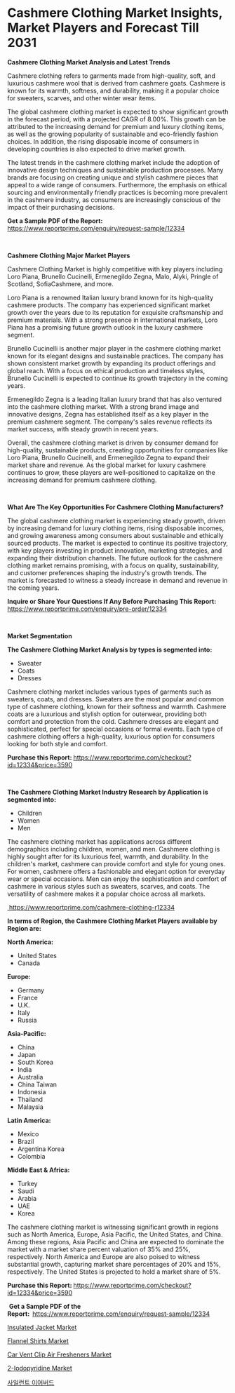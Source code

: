 <p><h1>Cashmere Clothing Market Insights, Market Players and Forecast Till 2031</h1></p><p><strong>Cashmere Clothing Market Analysis and Latest Trends</strong></p>
<p><p>Cashmere clothing refers to garments made from high-quality, soft, and luxurious cashmere wool that is derived from cashmere goats. Cashmere is known for its warmth, softness, and durability, making it a popular choice for sweaters, scarves, and other winter wear items.</p><p>The global cashmere clothing market is expected to show significant growth in the forecast period, with a projected CAGR of 8.00%. This growth can be attributed to the increasing demand for premium and luxury clothing items, as well as the growing popularity of sustainable and eco-friendly fashion choices. In addition, the rising disposable income of consumers in developing countries is also expected to drive market growth.</p><p>The latest trends in the cashmere clothing market include the adoption of innovative design techniques and sustainable production processes. Many brands are focusing on creating unique and stylish cashmere pieces that appeal to a wide range of consumers. Furthermore, the emphasis on ethical sourcing and environmentally friendly practices is becoming more prevalent in the cashmere industry, as consumers are increasingly conscious of the impact of their purchasing decisions.</p></p>
<p><strong>Get a Sample PDF of the Report:&nbsp;</strong> <a href="https://www.reportprime.com/enquiry/request-sample/12334">https://www.reportprime.com/enquiry/request-sample/12334</a></p>
<p>&nbsp;</p>
<p><strong>Cashmere Clothing Major Market Players</strong></p>
<p><p>Cashmere Clothing Market is highly competitive with key players including Loro Piana, Brunello Cucinelli, Ermenegildo Zegna, Malo, Alyki, Pringle of Scotland, SofiaCashmere, and more. </p><p>Loro Piana is a renowned Italian luxury brand known for its high-quality cashmere products. The company has experienced significant market growth over the years due to its reputation for exquisite craftsmanship and premium materials. With a strong presence in international markets, Loro Piana has a promising future growth outlook in the luxury cashmere segment.</p><p>Brunello Cucinelli is another major player in the cashmere clothing market known for its elegant designs and sustainable practices. The company has shown consistent market growth by expanding its product offerings and global reach. With a focus on ethical production and timeless styles, Brunello Cucinelli is expected to continue its growth trajectory in the coming years.</p><p>Ermenegildo Zegna is a leading Italian luxury brand that has also ventured into the cashmere clothing market. With a strong brand image and innovative designs, Zegna has established itself as a key player in the premium cashmere segment. The company's sales revenue reflects its market success, with steady growth in recent years.</p><p>Overall, the cashmere clothing market is driven by consumer demand for high-quality, sustainable products, creating opportunities for companies like Loro Piana, Brunello Cucinelli, and Ermenegildo Zegna to expand their market share and revenue. As the global market for luxury cashmere continues to grow, these players are well-positioned to capitalize on the increasing demand for premium cashmere clothing.</p></p>
<p>&nbsp;</p>
<p><strong>What Are The Key Opportunities For Cashmere Clothing Manufacturers?</strong></p>
<p><p>The global cashmere clothing market is experiencing steady growth, driven by increasing demand for luxury clothing items, rising disposable incomes, and growing awareness among consumers about sustainable and ethically sourced products. The market is expected to continue its positive trajectory, with key players investing in product innovation, marketing strategies, and expanding their distribution channels. The future outlook for the cashmere clothing market remains promising, with a focus on quality, sustainability, and customer preferences shaping the industry's growth trends. The market is forecasted to witness a steady increase in demand and revenue in the coming years.</p></p>
<p><strong>Inquire or Share Your Questions If Any Before Purchasing This Report:</strong> <a href="https://www.reportprime.com/enquiry/pre-order/12334">https://www.reportprime.com/enquiry/pre-order/12334</a></p>
<p>&nbsp;</p>
<p><strong>Market Segmentation</strong></p>
<p><strong>The Cashmere Clothing Market Analysis by types is segmented into:</strong></p>
<p><ul><li>Sweater</li><li>Coats</li><li>Dresses</li></ul></p>
<p><p>Cashmere clothing market includes various types of garments such as sweaters, coats, and dresses. Sweaters are the most popular and common type of cashmere clothing, known for their softness and warmth. Cashmere coats are a luxurious and stylish option for outerwear, providing both comfort and protection from the cold. Cashmere dresses are elegant and sophisticated, perfect for special occasions or formal events. Each type of cashmere clothing offers a high-quality, luxurious option for consumers looking for both style and comfort.</p></p>
<p><strong>Purchase this Report:&nbsp;</strong><a href="https://www.reportprime.com/checkout?id=12334&price=3590">https://www.reportprime.com/checkout?id=12334&price=3590</a></p>
<p>&nbsp;</p>
<p><strong>The Cashmere Clothing Market Industry Research by Application is segmented into:</strong></p>
<p><ul><li>Children</li><li>Women</li><li>Men</li></ul></p>
<p><p>The cashmere clothing market has applications across different demographics including children, women, and men. Cashmere clothing is highly sought after for its luxurious feel, warmth, and durability. In the children's market, cashmere can provide comfort and style for young ones. For women, cashmere offers a fashionable and elegant option for everyday wear or special occasions. Men can enjoy the sophistication and comfort of cashmere in various styles such as sweaters, scarves, and coats. The versatility of cashmere makes it a popular choice across all markets.</p></p>
<p><a href="https://www.reportprime.com/cashmere-clothing-r12334">&nbsp;https://www.reportprime.com/cashmere-clothing-r12334</a></p>
<p><strong>In terms of Region, the Cashmere Clothing Market Players available by Region are:</strong></p>
<p>
    <p> <strong> North America: </strong>
        <ul>
            <li>United States</li>
            <li>Canada</li>
        </ul>
        </p> 
    <p> <strong> Europe: </strong>
        <ul>
            <li>Germany</li>
            <li>France</li>
            <li>U.K.</li>
            <li>Italy</li>
            <li>Russia</li>
        </ul>
        </p> 
    <p> <strong> Asia-Pacific: </strong>
        <ul>
            <li>China</li>
            <li>Japan</li>
            <li>South Korea</li>
            <li>India</li>
            <li>Australia</li>
            <li>China Taiwan</li>
            <li>Indonesia</li>
            <li>Thailand</li>
            <li>Malaysia</li>
        </ul>
        </p> 
    <p> <strong> Latin America: </strong>
        <ul>
            <li>Mexico</li>
            <li>Brazil</li>
            <li>Argentina Korea</li>
            <li>Colombia</li>
        </ul>
        </p> 
    <p> <strong> Middle East & Africa: </strong>
        <ul>
            <li>Turkey</li>
            <li>Saudi</li>
            <li>Arabia</li>
            <li>UAE</li>
            <li>Korea</li>
        </ul>
    </p>
    </p>
<p><p>The cashmere clothing market is witnessing significant growth in regions such as North America, Europe, Asia Pacific, the United States, and China. Among these regions, Asia Pacific and China are expected to dominate the market with a market share percent valuation of 35% and 25%, respectively. North America and Europe are also poised to witness substantial growth, capturing market share percentages of 20% and 15%, respectively. The United States is projected to hold a market share of 5%.</p></p>
<p><strong>Purchase this Report: </strong><a href="https://www.reportprime.com/checkout?id=12334&price=3590">https://www.reportprime.com/checkout?id=12334&price=3590</a></p>
<p>&nbsp;<strong>Get a Sample PDF of the Report:&nbsp;&nbsp;</strong><a href="https://www.reportprime.com/enquiry/request-sample/12334">https://www.reportprime.com/enquiry/request-sample/12334</a></p>
<p><strong></strong></p>
<p><p><a href="https://issuu.com/reportprime-2/docs/insulated-jacket-market-size-2030.pptx">Insulated Jacket Market</a></p><p><a href="https://issuu.com/reportprime-2/docs/flannel-shirts-market-size-2030.pptx">Flannel Shirts Market</a></p><p><a href="https://github.com/Whitneyboyettebo9kiw7yr13/Market-Research-Report-List-2/blob/main/car-vent-clip-air-fresheners-market.md">Car Vent Clip Air Fresheners Market</a></p><p><a href="https://www.linkedin.com/pulse/2-iodopyridine-market-insight-trends-growth-forecasted-66uqe">2-Iodopyridine Market</a></p><p><a href="https://medium.com/@emmamoy1/%EB%AC%B4%EC%9D%8C-%EC%9D%B4%EC%96%B4%ED%8F%B0-%EC%8B%9C%EC%9E%A5-%EC%8B%9C%EC%9E%A5-cagr-%EC%8B%9C%EC%9E%A5-%ED%8A%B8%EB%A0%8C%EB%93%9C-%EB%B0%8F-%EC%84%B1%EC%9E%A5-%EC%A0%84%EB%9E%B5%EC%97%90-%EB%8C%80%ED%95%9C-%ED%86%B5%EC%B0%B0%EB%A0%A5-683ddf6c4591">사일런트 이어버드</a></p></p>